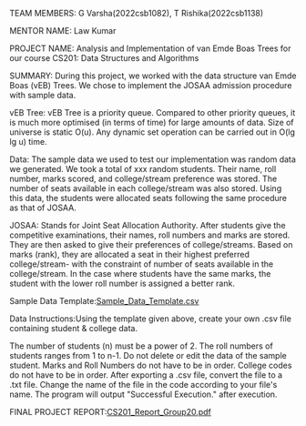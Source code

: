 TEAM MEMBERS:
G Varsha(2022csb1082),
T Rishika(2022csb1138)

MENTOR NAME:
Law Kumar

PROJECT NAME:
Analysis and Implementation of van Emde Boas Trees for our course CS201: Data Structures and Algorithms

SUMMARY:
During this project, we worked with the data structure van Emde Boas (vEB) Trees. We chose to implement the JOSAA admission procedure with sample data.

vEB Tree: vEB Tree is a priority queue. Compared to other priority queues, it is much more optimised (in terms of time) for large amounts of data. Size of universe is static O(u). Any dynamic set operation can be carried out in O(lg lg u) time.

Data: The sample data we used to test our implementation was random data we generated. We took a total of xxx random students. Their name, roll number, marks scored, and college/stream preference was stored. The number of seats available in each college/stream was also stored. Using this data, the students were allocated seats following the same procedure as that of JOSAA.

JOSAA: Stands for Joint Seat Allocation Authority. After students give the competitive examinations, their names, roll numbers and marks are stored. They are then asked to give their preferences of college/streams. Based on marks (rank), they are allocated a seat in their highest preferred college/stream- with the constraint of number of seats available in the college/stream. In the case where students have the same marks, the student with the lower roll number is assigned a better rank.

Sample Data Template:[Sample_Data_Template.csv](https://github.com/Rishika120305/CS_201-Project/files/13256700/Sample_Data_Template.csv)

Data Instructions:Using the template given above, create your own .csv file containing student & college data.

The number of students (n) must be a power of 2.
The roll numbers of students ranges from 1 to n-1.
Do not delete or edit the data of the sample student.
Marks and Roll Numbers do not have to be in order.
College codes do not have to be in order.
After exporting a .csv file, convert the file to a .txt file.
Change the name of the file in the code according to your file's name.
The program will output "Successful Execution." after execution.

FINAL PROJECT REPORT:[CS201_Report_Group20.pdf](https://github.com/Rishika120305/CS_201-Project/files/13256143/CS201_Report_Group20.pdf)
